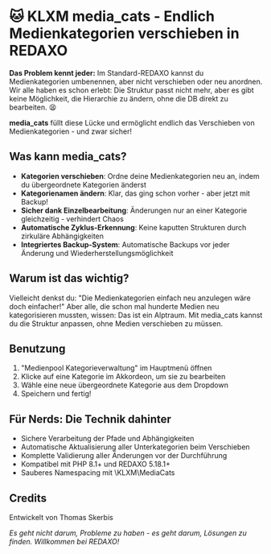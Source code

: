 # 🐱 KLXM media_cats - Endlich Medienkategorien verschieben in REDAXO

**Das Problem kennt jeder:** Im Standard-REDAXO kannst du Medienkategorien umbenennen, aber nicht verschieben oder neu anordnen. Wir alle haben es schon erlebt: Die Struktur passt nicht mehr, aber es gibt keine Möglichkeit, die Hierarchie zu ändern, ohne die DB direkt zu bearbeiten. 😫

**media_cats** füllt diese Lücke und ermöglicht endlich das Verschieben von Medienkategorien - und zwar sicher!

## Was kann media_cats?

- **Kategorien verschieben**: Ordne deine Medienkategorien neu an, indem du übergeordnete Kategorien änderst
- **Kategorienamen ändern**: Klar, das ging schon vorher - aber jetzt mit Backup!
- **Sicher dank Einzelbearbeitung**: Änderungen nur an einer Kategorie gleichzeitig - verhindert Chaos
- **Automatische Zyklus-Erkennung**: Keine kaputten Strukturen durch zirkuläre Abhängigkeiten
- **Integriertes Backup-System**: Automatische Backups vor jeder Änderung und Wiederherstellungsmöglichkeit

## Warum ist das wichtig?

Vielleicht denkst du: "Die Medienkategorien einfach neu anzulegen wäre doch einfacher!" Aber alle, die schon mal hunderte Medien neu kategorisieren mussten, wissen: Das ist ein Alptraum. Mit media_cats kannst du die Struktur anpassen, ohne Medien verschieben zu müssen.

## Benutzung

1. "Medienpool Kategorieverwaltung" im Hauptmenü öffnen
2. Klicke auf eine Kategorie im Akkordeon, um sie zu bearbeiten
3. Wähle eine neue übergeordnete Kategorie aus dem Dropdown
4. Speichern und fertig!

## Für Nerds: Die Technik dahinter

- Sichere Verarbeitung der Pfade und Abhängigkeiten
- Automatische Aktualisierung aller Unterkategorien beim Verschieben
- Komplette Validierung aller Änderungen vor der Durchführung
- Kompatibel mit PHP 8.1+ und REDAXO 5.18.1+
- Sauberes Namespacing mit \KLXM\MediaCats


## Credits

Entwickelt von Thomas Skerbis

*Es geht nicht darum, Probleme zu haben - es geht darum, Lösungen zu finden. Willkommen bei REDAXO!*
